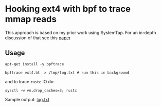 # Hooking ext4 with bpf to trace mmap reads

This approach is based on my prior work using SystemTap. For an in-depth discussion of that see this [paper](https://arxiv.org/pdf/1403.6997.pdf)

## Usage
`apt-get install -y bpftrace`

`bpftrace ext4.bt  > /tmp/log.txt # run this in background`

and to trace `rustc` IO do:

`sysctl -w vm.drop_caches=3; rustc`

Sample output: [log.txt](https://github.com/tarasglek/bpftrace_pagefaults/files/8246432/log.txt)
